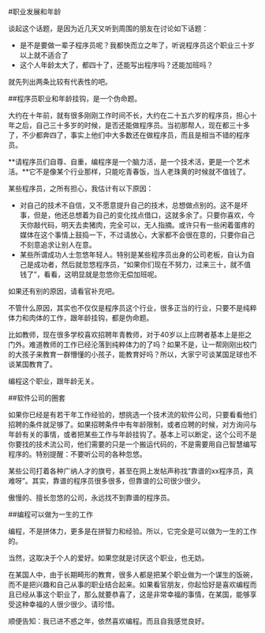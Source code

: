 #职业发展和年龄

谈起这个话题，是因为近几天又听到周围的朋友在讨论如下话题：

- 是不是要做一辈子程序员呢？我都快而立之年了，听说程序员这个职业三十岁以上就不适合了
- 这个人年龄太大了，都四十了，还能写出程序吗？还能加班吗？

就先列出两条比较有代表性的吧。

##程序员职业和年龄挂钩，是一个伪命题。

大约在十年前，就有很多刚刚工作时间不长，大约在二十五六岁的程序员，担心十年之后，自己三十多岁的时候，是否还能做程序员。当初那帮人，现在都三十多了，不少都奔四了，事实上他们中大多数还在做程序员，而且是相当不错的程序员。

**请程序员们自尊、自重，编程序是一个脑力活，是一个技术活，更是一个艺术活。**它不是像某个行业那样，只能吃青春饭，当人老珠黄的时候就不值钱了。

某些程序员，之所有担心，我估计有以下原因：

- 对自己的技术不自信，又不愿意提升自己的技术，总想做点别的。这不是坏事，但是，他还总想着为自己的变化找点借口，这就多余了。只要你喜欢，今天你敲代码，明天去卖猪肉，完全可以，无人指摘。或许只有一些闲着蛋疼的媒体在这个事情上鼓捣一下，不过请放心，大家都不会很在意的，只要你自己不刻意追求让别人在意。
- 某些所谓成功人士忽悠年轻人。特别是某些程序员出身的公司老板，自认为自己是成功者，然后就忽悠程序员，“如果你们现在不努力，过来三十，就不值钱了”，看看，这明显就是忽悠你无偿加班呢。

如果还有别的原因，请看官补充吧。

不管什么原因，其实也不仅仅是程序员这个行业，很多正当的行业，只要不是纯粹体力和肉体的工作，跟年龄挂钩，都是伪命题。

比如教师，现在很多学校喜欢招聘年青教师，对于40岁以上应聘者基本上是拒之门外。难道教师的工作已经沦落到纯粹体力的了吗？如果不是，让一帮刚刚出校门的大孩子来教育一群懵懂的小孩子，能教育好吗？所以，大家宁可谈某国足球也不谈某国教育了。

编程这个职业，跟年龄无关。

##软件公司的圈套

如果你已经是有若干年工作经验的，想挑选一个技术流的软件公司，只要看看他们招聘的条件就足够了。如果招聘条件中有年龄限制，或者应聘的时候，对方询问与年龄有关的事情，或者把某些工作与年龄挂钩了。基本上可以断定，这个公司不是你要找的技术流公司，他们需要的只是一个搬运代码的，不是需要用自己智慧编写程序的。特别提醒：不要听公司的各种忽悠。

某些公司打着各种广纳人才的旗号，甚至在网上发帖声称找“靠谱的xx程序员，真难呀”。其实，靠谱的程序员很多很多，但靠谱的公司很少很少。

傲慢的、擅长忽悠的公司，永远找不到靠谱的程序员。

##编程可以做为一生的工作

编程，不是拼体力，更多是在拼智力和经验。所以，它完全是可以做为一生的工作的。

当然，这取决于个人的爱好。如果您就是讨厌这个职业，也无妨。

在某国人中，由于长期畸形的教育，很多人都是把某个职业做为一个谋生的饭碗，而不是把兴趣和自己从事的职业结合起来。如果看官朋友，你起恰好是喜欢编程而且已经从事这个职业了，那么就要恭喜了，这是非常幸福的事情，在某国，能够享受这种幸福的人很少很少。请珍惜。

顺便告知：我已进不惑之年，依然喜欢编程。而且自我感觉良好。
